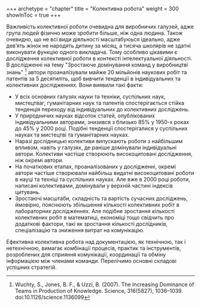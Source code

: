 +++
archetype = "chapter"
title = "Колективна робота"
weight = 300
showInToc = true
+++

Важливість колективної роботи очевидна для виробничих галузей, адже група людей фізично може зробити більше, ніж одна людина.
Також очевидно, що не всі види діяльності  масштабуюься ідеально, адже девʼять жінок не народять дитину за місяц, а тисяча школярів не здатні виконувати функцію одного викладача.
Тому особливо цікавими є дослідження колективної роботи в контексті інтелектуальної діяльності.
В дослідженні на тему "Зростаюче домінування команд у виробництві знань" [^1] автори проаналізували майже 20 мільйонів наукових робіт та патентів за 5 десятиліть, щоб вивчити тенденції в індивідуальних та колективних дослідженнях.
Вони виявили такі факти:
* У всіх основних галузях науки та техніки, суспільних наук, мистецтваг, гуманітарних наук та патентів спостерігається стійка тенденція переходу від індивідуальних до колективних досліджень.
* У природничих науках відсоток статей, опублікованих індивідуальними авторами, знизився з близько 85% у 1950-х роках до 45% у 2000 році.
Подібні тенденції спостерігалися у суспільних науках та мистецтві та гуманітарних науках.
* Наразі дослідницькі колективи випускають роботи з найбільшим впливом, навіть у галузях, де раніше домінували індивідуальні автори.
Колективи частіше створюють високоцитовані дослідження, ніж окремі автори.
* На початкових етапах, проаналізованих у дослідженні, окремі автори частіше створювали найбільш видатні високоцитовані роботи в науці та техніці та суспільних науках.
Але вже в 2000 році роботи, написані колективами, домінували у верхній частині індексів цитувань.
* Зростаючі масштаби, складність та вартість сучасних досліджень, ймовірно, пояснюють збільшення кількості колективних робіт в лабораторних дослідженнях.
Але подібне зростання кількості колективних робіт в математиці, економіці тощо свідчить про додаткові фактори, такі як зростання кількості дослідників, спеціалізацію та зниження витрат на комунікацію.

Ефективна колективна робота над документацією, як технічною, так і нетехнічною, вимагає комбінації процесів, практик та інструментів, розроблених для сприяння комунікації, координації та обміну інформацією між членами команди.
Перелічимо основні складові успішних стратегій.


[^1]: Wuchty, S., Jones, B. F., & Uzzi, B. (2007). The Increasing Dominance of Teams in Production of Knowledge. Science, 316(5827), 1036–1039. doi:10.1126/science.1136099
